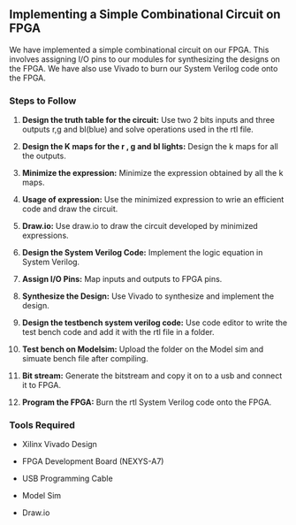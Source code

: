 ## Implementing a Simple Combinational Circuit on FPGA

We have implemented a simple combinational circuit on our FPGA. This involves assigning I/O pins to our modules for synthesizing the designs on the FPGA. We have also use Vivado to burn our System Verilog code onto the FPGA.

### Steps to Follow

1. **Design the truth table for the circuit:** Use two 2 bits inputs and three outputs r,g and bl(blue) and solve operations used in the rtl file.

2. **Design the K maps for the r , g  and bl lights:** Design the k maps for all the outputs.

3. **Minimize the expression:** Minimize the expression obtained by all the k maps.

4. **Usage of expression:** Use the minimized expression to wrie an efficient code and draw the circuit.

5. **Draw.io:** Use draw.io to draw the circuit developed by minimized expressions.
   
6. **Design the System Verilog Code:** Implement the logic equation in System Verilog.

7. **Assign I/O Pins:** Map inputs and outputs to FPGA pins.

8. **Synthesize the Design:** Use Vivado to synthesize and implement the design.
 
9. **Design the testbench system verilog code:** Use code editor to write the test bench code and add it with the rtl file in a folder.

10. **Test bench on Modelsim:** Upload the folder on the Model sim and simuate bench file after compiling.
    
11. **Bit stream:** Generate the bitstream and copy it on to a usb and connect it to FPGA.

12. **Program the FPGA:** Burn the rtl System Verilog code onto the FPGA.

### Tools Required

- Xilinx Vivado Design 

- FPGA Development Board (NEXYS-A7)

- USB Programming Cable
 
- Model Sim

- Draw.io
